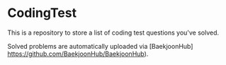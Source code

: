 # CodingTest
This is a repository to store a list of coding test questions you've solved.

Solved problems are automatically uploaded via [BaekjoonHub] https://github.com/BaekjoonHub/BaekjoonHub).
